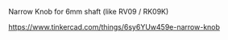 Narrow Knob for 6mm shaft (like RV09 / RK09K)

https://www.tinkercad.com/things/6sy6YUw459e-narrow-knob

